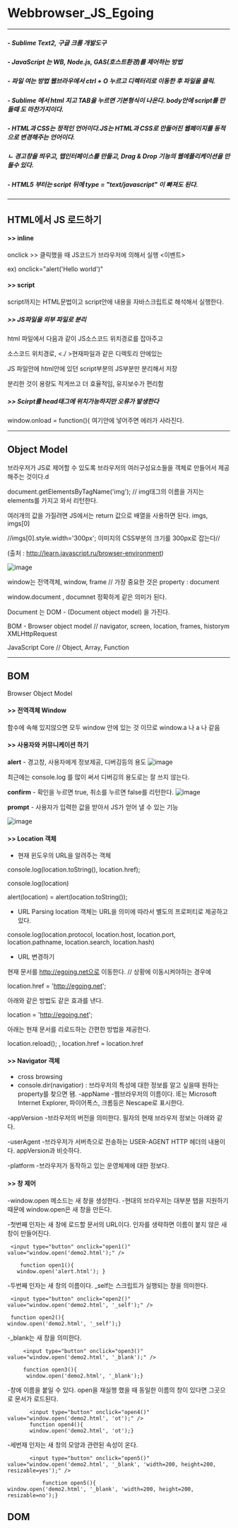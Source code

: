 # Webbrowser_JS_Egoing 
----------------------------------------------------------------------------------------------------------
##### - Sublime Text2, 구글 크롬 개발도구 
##### - JavaScript 는 WB, Node.js, GAS(호스트환경)를 제어하는 방법
##### - 파일 여는 방법 웹브라우에서 ctrl + O 누르고 디렉터리로 이동한 후 파일을 클릭.
##### - Sublime 에서 html 치고 TAB을 누르면 기본형식이 나온다. body안에 script를 만들때 도 마찬가지이다.
##### - HTML과 CSS는 정적인 언어이다.JS는 HTML과 CSS로 만들어진 웹페이지를 동적으로 변경해주는 언어이다. 
##### ㄴ 경고창을 띄우고, 탭인터페이스를 만들고, Drag & Drop 기능의 웹에플리케이션을 만들수 있다. 
##### - HTML5 부터는 script 뒤에 type = "text/javascript" 이 빠져도 된다.
-----------------------------------------------------------------------------------------------------------

## **HTML에서 JS 로드하기**

#### >> inline
     
onclick >> 클릭했을 때 JS코드가 브라우저에 의해서 실행 <이벤트>

ex) onclick="alert('Hello world')"
     
#### >> script
script까지는 HTML문법이고 script안에 내용을 자바스크립트로 해석해서 실행한다.

##### >> JS파일을 외부 파일로 분리
html 파일에서 다음과 같이 JS소스코드 위치경로를 잡아주고

<script src= "./script.js"></script> 
소스코드 위치경로,  <./ >현재파일과 같은 디렉토리 안에있는

JS 파일안에 html안에 있던 script부분의 JS부분만 분리해서 저장

분리한 것이 용량도 적게쓰고 더 효율적임, 유지보수가 편리함

##### >> Scirpt를 head태그에 위치가능하지만 오류가 발생한다

window.onload = function(){ 여기안에 넣어주면 에러가 사라진다. 

-----------------------------------------------------------------------------------------------------------
## **Object Model**

브라우저가 JS로 제어할 수 있도록 브라우저의 여러구성요소들을 객체로 만들어서 제공해주는 것이다.d

document.getElementsByTagName('img'); // img태그의 이름을 가지는 elements를 가지고 와서 리턴한다.

여러개의 값을 가질려면 JS에서는 return 값으로 배열을 사용하면 된다. imgs, imgs[0]

//imgs[0].style.width='300px'; 이미지의 CSS부분의 크기를 300px로 잡는다//

(출처 : http://learn.javascript.ru/browser-environment)

![image](https://user-images.githubusercontent.com/78002734/125192058-baa50400-e280-11eb-95ce-dca671fbabf0.png)

window는 전역객체, window, frame  //   가장 중요한 것은 property : document 

window.document , documnet  정확하게 같은 의미가 된다. 

Document 는 DOM - (Document object model) 을 가진다. 

BOM - Browser object model // navigator, screen, location, frames, historym XMLHttpRequest

JavaScript Core // Object, Array, Function

-----------------------------------------------------------------------------------------------------------
## **BOM** 

Browser Object Model 

#### >> 전역객체 Window

함수에 속해 있지않으면 모두 window 안에 있는 것 이므로 window.a 나 a 나 같음

#### >> 사용자와 커뮤니케이션 하기

**alert** - 경고창, 사용자에게 정보제공, 디버깅등의 용도
![image](https://user-images.githubusercontent.com/78002734/125197190-a9b3bd00-e297-11eb-91c1-38865abf527b.png)

최근에는 console.log 를 많이 써서 디버깅의 용도로는 잘 쓰지 않는다.

**confirm** -  확인을 누르면 true, 취소를 누르면 false를 리턴한다.
![image](https://user-images.githubusercontent.com/78002734/125197164-94d72980-e297-11eb-9300-aa2671f02531.png)

**prompt** - 사용자가 입력한 값을 받아서 JS가 얻어 낼 수 있는 기능 

![image](https://user-images.githubusercontent.com/78002734/125197155-8db01b80-e297-11eb-9a1b-ef40c3f8af21.png)

#### >> Location 객체

- 현재 윈도우의 URL을 알려주는 객체

console.log(location.toString(), location.href); 

console.log(location)

alert(location) = alert(location.toString());

- URL Parsing
location 객체는 URL을 의미에 따라서 별도의 프로퍼티로 제공하고 있다. 

console.log(location.protocol, location.host, location.port, location.pathname, location.search, location.hash)

- URL 변경하기 

현재 문서를 http://egoing.net으로 이동한다. // 상황에 이동시켜야하는 경우에

location.href = 'http://egoing.net';

아래와 같은 방법도 같은 효과를 낸다. 

location = 'http://egoing.net';

아래는 현재 문서를 리로드하는 간편한 방법을 제공한다.

location.reload(); ,   location.href = location.href


#### >> Navigator 객체

- cross browsing
- console.dir(navigatior) : 브라우저의 특성에 대한 정보를 알고 싶을때 원하는 property를 찾으면 됌.
-appName
-웹브라우저의 이름이다. IE는 Microsoft Internet Explorer, 파이어폭스, 크롬등은 Nescape로 표시한다.

-appVersion
-브라우저의 버전을 의미한다. 필자의 현재 브라우저 정보는 아래와 같다.

-userAgent
-브라우저가 서버측으로 전송하는 USER-AGENT HTTP 헤더의 내용이다. appVersion과 비슷하다.

-platform
-브라우저가 동작하고 있는 운영체제에 대한 정보다.


#### >> 창 제어
-window.open 메소드는 새 창을 생성한다.
-현대의 브라우저는 대부분 탭을 지원하기 때문에 window.open은 새 창을 만든다. 

-첫번째 인자는 새 창에 로드할 문서의 URL이다. 인자를 생략하면 이름이 붙지 않은 새 창이 만들어진다.
     
     <input type="button" onclick="open1()" value="window.open('demo2.html');" />
        
        function open1(){
       window.open('alert.html'); }
-두번째 인자는 새 창의 이름이다. _self는 스크립트가 실행되는 창을 의미한다.
     
     <input type="button" onclick="open2()" value="window.open('demo2.html', '_self');" />
     
     function open2(){
    window.open('demo2.html', '_self');}
-_blank는 새 창을 의미한다.

         <input type="button" onclick="open3()" value="window.open('demo2.html', '_blank');" />
         
         function open3(){
          window.open('demo2.html', '_blank');}
-창에 이름을 붙일 수 있다. open을 재실행 했을 때 동일한 이름의 창이 있다면 그곳으로 문서가 로드된다.

           <input type="button" onclick="open4()" value="window.open('demo2.html', 'ot');" />
           function open4(){
           window.open('demo2.html', 'ot');}
-세번재 인자는 새 창의 모양과 관련된 속성이 온다.
     
           <input type="button" onclick="open5()" value="window.open('demo2.html', '_blank', 'width=200, height=200, resizable=yes');" />
           
               function open5(){
    window.open('demo2.html', '_blank', 'width=200, height=200, resizable=no');}

## **DOM** 
